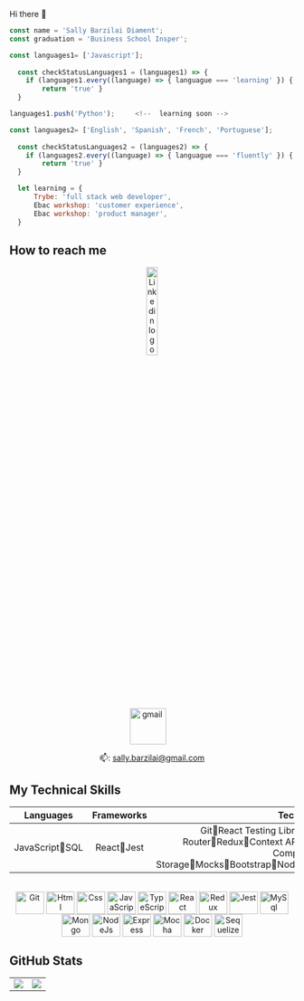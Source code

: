 Hi there 👋

```js
const name = 'Sally Barzilai Diament';
const graduation = 'Business School Insper';

const languages1= ['Javascript'];  
  
  const checkStatusLanguages1 = (languages1) => {
    if (languages1.every((language) => { languague === 'learning' }) {
    	return 'true' }
  }

languages1.push('Python');     <!--  learning soon -->

const languages2= ['English', 'Spanish', 'French', 'Portuguese'];  
  
  const checkStatusLanguages2 = (languages2) => {
    if (languages2.every((language) => { languague === 'fluently' }) {
    	return 'true' }
  }

  let learning = {
      Trybe: 'full stack web developer',
      Ebac workshop: 'customer experience',
      Ebac workshop: 'product manager',
  }      
  ```

## How to reach me
<div align="center">
	<a href="https://www.linkedin.com/in/sallybarzilaidiament/">
  <img src="https://content.linkedin.com/content/dam/me/business/en-us/amp/brand-site/v2/bg/LI-Logo.svg.original.svg" alt="Linkedin logo"
	title="Linkedin Sally Barzilai Diament" width="20%" height="auto" />
<br>	
	</a>
<a style="margin-right: 15px;" href="mailto:gabridal96@gmail.com" target="_blank">
    <img width="64px" alt="gmail" src="https://cdn-icons-png.flaticon.com/512/270/270021.png" /> </a>  


  
📫: sally.barzilai@gmail.com

</div>	
	
## My Technical Skills

<div id='lojc' align="center">

| Languages  | Frameworks | Technologies | Tools | 
|---|---|---|---|
|<div id='lojc' align="center"><span>JavaScript🔸SQL</span></div>|<div id='lojc' align="center"><span>React🔸Jest</span></div>|<div id='lojc' align="center"><span>Git🔸React Testing Library🔸API🔸HTML🔸CSS🔸React Router🔸Redux🔸Context API🔸React Hooks🔸Docker🔸Docker Compose🔸Local Storage🔸Mocks🔸Bootstrap🔸Node.js🔸Express🔸Mocha🔸Sinon🔸Joi🔸JWT</span></div>|<div id='lojc' align="center"><span>Terminal🔸Bash🔸GitHub🔸Visual Studio Code🔸MySQL Workbench</span></div>|
 

	
	
<div style="display: inline_block"><br>
  <img align="center" alt="Git" height="40" width="50" src="https://cdn.jsdelivr.net/gh/devicons/devicon/icons/git/git-original.svg"> 
  <img align="center" alt="Html" height="40" width="50" src="https://cdn.jsdelivr.net/gh/devicons/devicon/icons/html5/html5-plain-wordmark.svg">
  <img align="center" alt="Css" height="40" width="50" src="https://cdn.jsdelivr.net/gh/devicons/devicon/icons/css3/css3-plain-wordmark.svg">
  <img align="center" alt="JavaScript" height="40" width="50" src="https://cdn.jsdelivr.net/gh/devicons/devicon/icons/javascript/javascript-original.svg">
  <img align="center" alt="TypeScript" height="40" width="50" src="https://cdn.jsdelivr.net/gh/devicons/devicon/icons/typescript/typescript-original.svg">
  <img align="center" alt="React" height="40" width="50" src="https://cdn.jsdelivr.net/gh/devicons/devicon/icons/react/react-original-wordmark.svg">
  <img align="center" alt="Redux" height="40" width="50" src="https://cdn.jsdelivr.net/gh/devicons/devicon/icons/redux/redux-original.svg">
  <img align="center" alt="Jest" height="40" width="50" src="https://cdn.jsdelivr.net/gh/devicons/devicon/icons/jest/jest-plain.svg">
  <img align="center" alt="MySql" height="40" width="50" src="https://cdn.jsdelivr.net/gh/devicons/devicon/icons/mysql/mysql-original-wordmark.svg">
  <img align="center" alt="Mongo" height="40" width="50" src="https://cdn.jsdelivr.net/gh/devicons/devicon/icons/mongodb/mongodb-plain-wordmark.svg">
  <img align="center" alt="NodeJs" height="40" width="50" src="https://cdn.jsdelivr.net/gh/devicons/devicon/icons/nodejs/nodejs-original.svg">
  <img align="center" alt="Express" height="40" width="50" src="https://cdn.jsdelivr.net/gh/devicons/devicon/icons/express/express-original.svg">
  <img align="center" alt="Mocha" height="40" width="50" src="https://cdn.jsdelivr.net/gh/devicons/devicon/icons/mocha/mocha-plain.svg">
  <img align="center" alt="Docker" height="40" width="50" src="https://cdn.jsdelivr.net/gh/devicons/devicon/icons/docker/docker-plain-wordmark.svg">
  <img align="center" alt="Sequelize" height="40" width="50" src="https://cdn.jsdelivr.net/gh/devicons/devicon/icons/sequelize/sequelize-plain-wordmark.svg">
</div>
	</div>

## GitHub Stats
<div align="center">
<table>
<tr><td>

  <a href="https://github.com/anuraghazra/github-readme-stats" rel="noopener noreferrer" target="_blank">
    <img align="center" src="https://github-readme-stats.vercel.app/api?username=sallybdiament&show_icons=true&theme=blue-green" />
  </a>

</td><td>

  <a href="https://github.com/anuraghazra/github-readme-stats" rel="noopener noreferrer" target="_blank" target="_blank">
    <img align="center" src="https://github-readme-stats.vercel.app/api/top-langs/?username=sallybdiament&layout=compact&theme=blue-green" />
  </a>

</td></tr>
</table>
	</div>
